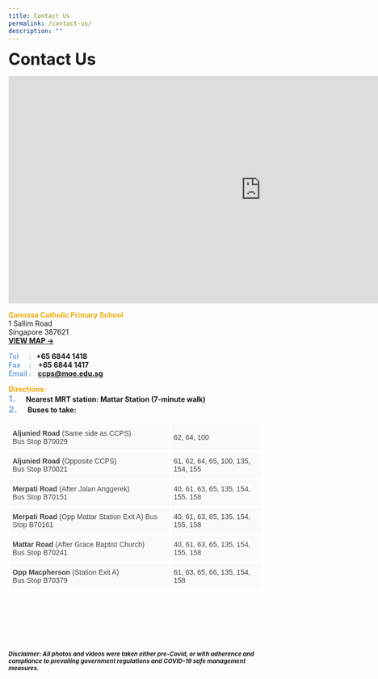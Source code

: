 ```yaml
---
title: Contact Us
permalink: /contact-us/
description: ""
---
```

<b><font size="6">Contact Us</font></b>


<iframe loading="lazy" allowfullscreen="" style="border:0;" height="450" width="1000" src="https://www.google.com/maps/embed?pb=!1m18!1m12!1m3!1d3988.749421973244!2d103.8795856152799!3d1.3262914620188453!2m3!1f0!2f0!3f0!3m2!1i1024!2i768!4f13.1!3m3!1m2!1s0x31da1788266d1321%3A0x73898133b2415512!2sCanossa%20Catholic%20Primary%20School!5e0!3m2!1sen!2ssg!4v1664181438865!5m2!1sen!2ssg"></iframe>


<b><font color="#eeac0d">Canossa Catholic Primary School</font></b>
<br>
1 Sallim Road<br>
Singapore 387621<br>
<a href="https://www.google.com/maps?ll=1.326286,103.881774&z=16&t=m&hl=en&gl=SG&mapclient=embed&cid=8325327445205013778"><b><u>VIEW MAP</u><b> →<br></a>
  

<b><font color="#7daadf">Tel&nbsp; &nbsp; &nbsp; :</font></b>&nbsp;&nbsp;&nbsp;+65 6844 1418<br>
<b><font color="#7daadf">Fax&nbsp; &nbsp; &nbsp;:</font></b>&nbsp;&nbsp;&nbsp; +65 6844 1417<br>
<b><font color="#7daadf">Email&nbsp;:</font></b>&nbsp;&nbsp;&nbsp; <a href="mailto:ccps@moe.edu.sg">ccps@moe.edu.sg</a>

  

<b><font color="#eeac0d">Directions:</font></b>
<br>
<b><font size="4" color="#7daadf">1.</font></b> &emsp; Nearest MRT station: Mattar Station (7-minute walk)&nbsp;
<br>
<b><font size="4" color="#7daadf">2.</font></b> &emsp; Buses to take:

<table class="tg" style="border-collapse:collapse;border-spacing:0">
<thead>
<tr>
<th style="background-color:#FAFAFA;border-color:white;border-style:solid;border-width:3px;color:#454545;font-family:Arial, sans-serif;font-size:14px;font-weight:normal;overflow:hidden;padding:10px 5px;text-align:left;vertical-align:top;word-break:normal">
<span style="font-weight:bold">Aljunied Road</span>
(Same side as CCPS)
<br>
Bus Stop B70029
</th>
<th style="background-color:#FAFAFA;border-color:white;border-style:solid;border-width:3px;color:#454545;font-family:Arial, sans-serif;font-size:14px;font-weight:normal;overflow:hidden;padding:10px 5px;text-align:left;vertical-align:middle;word-break:normal">
<span style="color:#454545;background-color:#FAFAFA">62, 64, 100</span></th>
</tr>
</thead>
<tbody>
<tr>
<th style="background-color:#FAFAFA;border-color:white;border-style:solid;border-width:3px;color:#454545;font-family:Arial, sans-serif;font-size:14px;font-weight:normal;overflow:hidden;padding:10px 5px;text-align:left;vertical-align:top;word-break:normal">
<span style="font-weight:bold">Aljunied Road</span>
(Opposite CCPS)
<br>
Bus Stop B70021
</td>
<th style="background-color:#FAFAFA;border-color:white;border-style:solid;border-width:3px;color:#454545;font-family:Arial, sans-serif;font-size:14px;font-weight:normal;overflow:hidden;padding:10px 5px;text-align:left;vertical-align:middle;word-break:normal">
<span style="color:#454545;background-color:#FAFAFA"> 61, 62, 64, 65, 100, 135, 154, 155</span>
</td>
</tr>
<tr>
<th style="background-color:#FAFAFA;border-color:white;border-style:solid;border-width:3px;color:#454545;font-family:Arial, sans-serif;font-size:14px;font-weight:normal;overflow:hidden;padding:10px 5px;text-align:left;vertical-align:top;word-break:normal">
<span style="font-weight:bold">Merpati Road</span> (<span style="background-color:#FFF">After Jalan Anggerek)</span>
<br>
<span style="background-color:#FFF">Bus Stop B70151</span>
</td>
<th style="background-color:#FAFAFA;border-color:white;border-style:solid;border-width:3px;color:#454545;font-family:Arial, sans-serif;font-size:14px;font-weight:normal;overflow:hidden;padding:10px 5px;text-align:left;vertical-align:middle;word-break:normal">
<span style="background-color:#FFF">40, 61, 63, 65, 135, 154, 155, 158</span><span style="color:#454545;background-color:#FAFAFA"> </span>
</td>
</tr>
<tr>
<th style="background-color:#FAFAFA;border-color:white;border-style:solid;border-width:3px;color:#454545;font-family:Arial, sans-serif;font-size:14px;font-weight:normal;overflow:hidden;padding:10px 5px;text-align:left;vertical-align:top;word-break:normal">
<span style="font-weight:bold">Merpati Road</span> (Opp Mattar Station Exit A)
<span style="background-color:#FFF">Bus Stop </span>
B70161
</td>
<th style="background-color:#FAFAFA;border-color:white;border-style:solid;border-width:3px;color:#454545;font-family:Arial, sans-serif;font-size:14px;font-weight:normal;overflow:hidden;padding:10px 5px;text-align:left;vertical-align:middle;word-break:normal">
<span style="color:#454545;background-color:#FAFAFA"> 40, 61, 63, 65, 135, 154, 155, 158</span>
</td>
</tr>
<tr>
<th style="background-color:#FAFAFA;border-color:white;border-style:solid;border-width:3px;color:#454545;font-family:Arial, sans-serif;font-size:14px;font-weight:normal;overflow:hidden;padding:10px 5px;text-align:left;vertical-align:top;word-break:normal">
<span style="font-weight:bold">Mattar Road</span> (<span style="background-color:#FFF">After Grace Baptist Church)</span>
<br>Bus Stop B70241
</td>
<th style="background-color:#FAFAFA;border-color:white;border-style:solid;border-width:3px;color:#454545;font-family:Arial, sans-serif;font-size:14px;font-weight:normal;overflow:hidden;padding:10px 5px;text-align:left;vertical-align:middle;word-break:normal">
<span style="background-color:#FFF">40, 61, 63, 65, 135, 154, 155, 158</span><br>
</td>
</tr>
<tr>
<th style="background-color:#FAFAFA;border-color:white;border-style:solid;border-width:3px;color:#454545;font-family:Arial, sans-serif;font-size:14px;font-weight:normal;overflow:hidden;padding:10px 5px;text-align:left;vertical-align:top;word-break:normal">
<span style="font-weight:bold">Opp Macpherson</span> (Station Exit A) <br>Bus Stop B70379</td>
<th style="background-color:#FAFAFA;border-color:white;border-style:solid;border-width:3px;color:#454545;font-family:Arial, sans-serif;font-size:14px;font-weight:normal;overflow:hidden;padding:10px 5px;text-align:left;vertical-align:middle;word-break:normal">
<span style="color:#454545;background-color:#FAFAFA"> 61, 63, 65, 66, 135, 154, 158</span>
</td>
</tr>
</tbody>
</table>


<br><br><br><br><br><br>
<sup>_Disclaimer: All photos and videos were taken either pre-Covid, or with adherence and compliance to prevailing government regulations and COVID-19 safe management measures._</sup>